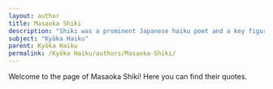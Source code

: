 ```yaml
---
layout: author
title: Masaoka Shiki
description: "Shiki was a prominent Japanese haiku poet and a key figure in reviving haiku from its rigid forms. He is known for his advocacy of naturalness in poetry, which greatly influenced the Kyōka Haiku movement."
subject: "Kyōka Haiku"
parent: Kyōka Haiku
permalink: /Kyōka Haiku/authors/Masaoka-Shiki/
---
```


Welcome to the page of Masaoka Shiki! Here you can find their quotes.

